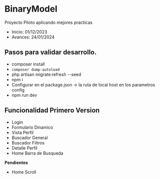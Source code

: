 # BinaryModel
Proyecto Piloto aplicando mejores practicas 
- Inicio:  01/12/2023  
- Avances: 24/01/2024 

## Pasos para validar desarrollo. 
- composer install
- `composer dump-autoload`
- php artisan migrate:refresh --seed
- npm i
- Configurar en el package.json -> la ruta de local host en los parametros config
- npm run dev
  
## Funcionalidad Primero Version 
- Login 
- Formulario Dinamico
- Vista Perfil
- Buscador General 
- Buscador Filtros
- Detalle Perfil 
- Home Barra de Busqueda 

**Pendientes**
- Home Scroll 

